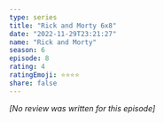 ```yaml
---
type: series
title: "Rick and Morty 6x8"
date: "2022-11-29T23:21:27"
name: "Rick and Morty"
season: 6
episode: 8
rating: 4
ratingEmoji: ⭐️⭐️⭐️⭐️
share: false
---
```


_[No review was written for this episode]_
